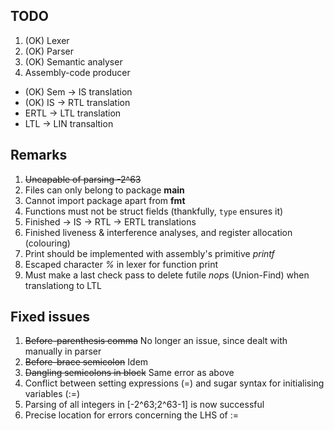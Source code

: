 TODO
----
1. (OK) Lexer
1. (OK) Parser
1. (OK) Semantic analyser
1. Assembly-code producer
  * (OK) Sem -> IS translation
  * (OK) IS -> RTL translation
  * ERTL -> LTL translation
  * LTL -> LIN transaltion

Remarks
-------
1. ~~Uncapable of parsing -2^63~~
1. Files can only belong to package __main__
1. Cannot import package apart from __fmt__
1. Functions must not be struct fields (thankfully, `type` ensures it)
1. Finished -> IS -> RTL -> ERTL translations
1. Finished liveness & interference analyses, and register allocation (colouring)
1. Print should be implemented with assembly's primitive *printf*
1. Escaped character *%* in lexer for function print 
1. Must make a last check pass to delete futile *nop*s (Union-Find) when translationg to LTL

Fixed issues
------------
1. ~~Before-parenthesis comma~~ No longer an issue, since dealt with manually in parser
1. ~~Before-brace semicolon~~ Idem
1. ~~Dangling semicolons in block~~ Same error as above
1. Conflict between setting expressions (=) and sugar syntax for initialising variables (:=)
1. Parsing of all integers in [-2^63;2^63-1] is now successful
1. Precise location for errors concerning the LHS of :=
